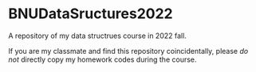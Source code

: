 # BNUDataSructures2022
A repository of my data structrues course in 2022 fall.

If you are my classmate and find this repository coincidentally, please *do not* directly copy my homework codes during the course.
